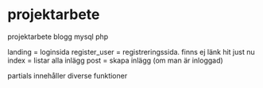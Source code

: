 # projektarbete
projektarbete blogg mysql php

landing = loginsida
register_user = registreringssida. finns ej länk hit just nu
index = listar alla inlägg
post = skapa inlägg (om man är inloggad)

partials innehåller diverse funktioner
